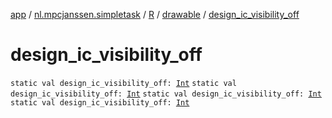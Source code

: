 [app](../../../index.md) / [nl.mpcjanssen.simpletask](../../index.md) / [R](../index.md) / [drawable](index.md) / [design_ic_visibility_off](.)

# design_ic_visibility_off

`static val design_ic_visibility_off: `[`Int`](https://kotlinlang.org/api/latest/jvm/stdlib/kotlin/-int/index.html)
`static val design_ic_visibility_off: `[`Int`](https://kotlinlang.org/api/latest/jvm/stdlib/kotlin/-int/index.html)
`static val design_ic_visibility_off: `[`Int`](https://kotlinlang.org/api/latest/jvm/stdlib/kotlin/-int/index.html)
`static val design_ic_visibility_off: `[`Int`](https://kotlinlang.org/api/latest/jvm/stdlib/kotlin/-int/index.html)
